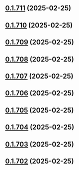 ## [0.1.711](https://github.com/binary-braids/terraform-oracle/compare/v0.1.710...v0.1.711) (2025-02-25)



## [0.1.710](https://github.com/binary-braids/terraform-oracle/compare/v0.1.709...v0.1.710) (2025-02-25)



## [0.1.709](https://github.com/binary-braids/terraform-oracle/compare/v0.1.708...v0.1.709) (2025-02-25)



## [0.1.708](https://github.com/binary-braids/terraform-oracle/compare/v0.1.707...v0.1.708) (2025-02-25)



## [0.1.707](https://github.com/binary-braids/terraform-oracle/compare/v0.1.706...v0.1.707) (2025-02-25)



## [0.1.706](https://github.com/binary-braids/terraform-oracle/compare/v0.1.705...v0.1.706) (2025-02-25)



## [0.1.705](https://github.com/binary-braids/terraform-oracle/compare/v0.1.704...v0.1.705) (2025-02-25)



## [0.1.704](https://github.com/binary-braids/terraform-oracle/compare/v0.1.703...v0.1.704) (2025-02-25)



## [0.1.703](https://github.com/binary-braids/terraform-oracle/compare/v0.1.702...v0.1.703) (2025-02-25)



## [0.1.702](https://github.com/binary-braids/terraform-oracle/compare/v0.1.701...v0.1.702) (2025-02-25)



